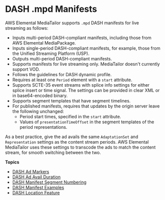 # DASH \.mpd Manifests<a name="manifest-dash"></a>

AWS Elemental MediaTailor supports `.mpd` DASH manifests for live streaming as follows: 
+ Inputs multi\-period DASH\-compliant manifests, including those from AWS Elemental MediaPackage\. 
+ Inputs single\-period DASH\-compliant manifests, for example, those from the Unified Streaming Platform \(USP\)\. 
+ Outputs multi\-period DASH\-compliant manifests\. 
+ Supports manifests for live streaming only\. MediaTailor doesn't currently support VOD\.
+ Follows the guidelines for DASH dynamic profile\.
+ Requires at least one `Period` element with a `start` attribute\. 
+ Supports SCTE\-35 event streams with splice info settings for either splice insert or time signal\. The settings can be provided in clear XML or in base64\-encoded binary\. 
+ Supports segment templates that have segment timelines\. 
+ For published manifests, requires that updates by the origin server leave the following unchanged: 
  + Period start times, specified in the `start` attribute\. 
  + Values of `presentationTimeOffset` in the segment templates of the period representations\. 

As a best practice, give the ad avails the same `AdaptationSet` and `Representation` settings as the content stream periods\. AWS Elemental MediaTailor uses these settings to transcode the ads to match the content stream, for smooth switching between the two\.

**Topics**
+ [DASH Ad Markers](dash-ad-markers.md)
+ [DASH Ad Avail Duration](dash-ad-avail-duration.md)
+ [DASH Manifest Segment Numbering](dash-manifest-segment-numbering.md)
+ [DASH Manifest Examples](dash-manifest-examples.md)
+ [DASH Location Feature](dash-location-feature.md)